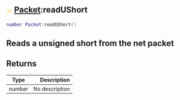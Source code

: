 ## ![shared](.gitbook/assets/shared.png) [Packet](./home/Packet):readUShort

```lua
number Packet:readUShort()
```

Reads a unsigned short from the net packet
------
## Returns

| Type   | Description |
| ------ | ----------: |
| number | No description |


